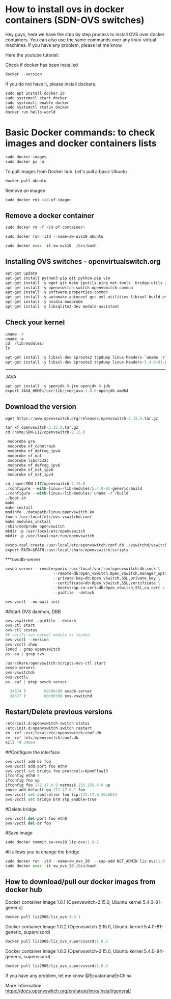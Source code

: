 # How to install ovs in docker containers (SDN-OVS switches)


Hey guys, here we have the step by step process to install OVS over docker containers. You can also use the same commands over any linux-virtual machines. 
If you have any problem, please let me know.

Here the youtube tutorial: 

Check if docker has been installed 
``` python
docker --version
```
If you do not have it, please install dockers. 
``` python
sudo apt install docker.io 
sudo systemctl start docker
sudo systemctl enable docker
sudo systemctl status docker
docker run hello-world
```

# Basic Docker commands: to check images and docker containers lists
``` python
sudo docker images 
sudo docker ps -a
```

To pull images from Docker hub. Let's pull a basic Ubuntu
``` python
docker pull ubuntu
```

Remove an imagen 
``` python
sudo docker rmi <id-of-image>
```
## Remove a docker container
``` python
sudo docker rm -f <id-of-container>	
```
``` python
sudo docker run -itd --name=sw-ovs10 ubuntu
```
``` python
sudo docker exec -it sw-ovs10  /bin/bash
```
## Installing OVS switches - openvirtualswitch.org
``` python
apt-get update
apt-get install python3-pip git python-pip vim 
apt-get install -y wget git make iputils-ping net-tools  bridge-utils ifupdown
apt-get install -y openvswitch-switch openvswitch-common
apt-get install -y software-properties-common
apt-get install -y automake autoconf gcc uml-utilities libtool build-essential pkg-config 
apt-get install -y nvidia-modprobe
apt-get install -y libsqlite3-dev module-assistant 
```
## Check your kernel 
``` python
uname -r
uname -a
cd  /lib/modules/
ls 
```
``` python
apt-get install -y libssl-dev iproute2 tcpdump linux-headers-`uname -r`  linux-image-`uname -r` uml-utilities libelf-dev
apt-get install -y libssl-dev iproute2 tcpdump linux-headers-5.4.0-81-generic linux-image-5.4.0-81-generic uml-utilities libelf-dev 
```
------------------
JAVA
``` python
apt-get install -y openjdk-8-jre openjdk-8-jdk
export JAVA_HOME=/usr/lib/jvm/java-1.8.0-openjdk-amd64
```

## Download the version
``` python
wget https://www.openvswitch.org/releases/openvswitch-2.15.0.tar.gz
```
``` python
tar xf openvswitch-2.15.0.tar.gz
cd /home/SDN-LIZ/openvswitch-2.15.0
```
``` python
 modprobe gre
 modprobe nf_conntrack
 modprobe nf_defrag_ipv4
 modprobe nf_nat
 modprobe libcrc32c
 modprobe nf_defrag_ipv6
 modprobe nf_nat_ipv6
 modprobe nf_nat_ipv4 
 ```
``` python
cd /home/SDN-LIZ/openvswitch-2.15.0
./configure --with-linux=/lib/modules/5.4.0-81-generic/build 
./configure --with-linux=/lib/modules/`uname -r`/build 
./boot.sh
make
make install
modinfo ./datapath/linux/openvswitch.ko
touch /usr/local/etc/ovs-vswitchd.conf
make modules_install
/sbin/modprobe openvswitch
mkdir -p /usr/local/etc/openvswitch
mkdir -p /usr/local/var/run/openvswitch
```
``` python
ovsdb-tool create /usr/local/etc/openvswitch/conf.db ./vswitchd/vswitch.ovsschema
export PATH=$PATH:/usr/local/share/openvswitch/scripts
```
***ovsdb-server
``` python
ovsdb-server --remote=punix:/usr/local/var/run/openvswitch/db.sock \
                     --remote=db:Open_vSwitch,Open_vSwitch,manager_options \
                     --private-key=db:Open_vSwitch,SSL,private_key \
                     --certificate=db:Open_vSwitch,SSL,certificate \
                     --bootstrap-ca-cert=db:Open_vSwitch,SSL,ca_cert \
                     --pidfile --detach
```
``` python
ovs-vsctl --no-wait init  
```
##start OVS daemon, DBB
``` python
ovs-vswitchd --pidfile --detach 
ovs-ctl start
ovs-ctl status
## verify ovs kernel module is loaded
ovs-vsctl --version
ovs-vsctl show
lsmod | grep openvswitch 
ps -ea | grep ovs
```

``` python
/usr/share/openvswitch/scripts/ovs-ctl start
ovsdb-server& 
ovs-vswitchd& 
ovs-vsctl&
ps -eaf | grep ovsdb-server
```
``` python
  34374 ?        00:00:00 ovsdb-server
  34377 ?        00:00:00 ovs-vswitchd
```

 ## Restart/Delete previous versions
 ``` python
/etc/init.d/openvswitch-switch status
/etc/init.d/openvswitch-switch restart
rm -rvf /usr/local/etc/openvswitch/conf.db
rm -rvf /etc/openvswitch/conf.db
kill -9 34064
```

##Configure the interface
``` python
ovs-vsctl add-br foo
ovs-vsctl add-port foo eth0
ovs-vsctl set bridge foo protocols=OpenFlow13
ifconfig eth0 0
ifconfig foo up
ifconfig foo 172.17.0.9 netmask 255.255.0.0 up
route add default gw 172.17.0.1 foo
ovs-vsctl set-controller foo tcp:172.17.0.20:6633
ovs-vsctl set bridge br0 stp_enable=true
```
#Delete bridge 
``` python
ovs-vsctl del-port foo eth0
ovs-vsctl del-br foo
```
#Save image
``` python
sudo docker commit sw-ovs10 liz-ovs:1.0.2
```

#It allows you to change the bridge
``` python
sudo docker run -itd --name=sw_ovs_20  --cap-add NET_ADMIN liz-ovs:1.0.2
sudo docker exec -it sw_ovs_20 /bin/bash
```
## How to download/pull our docker images from docker hub
Docker container Image 1.0.1 (Openvswitch-2.15.0, Ubuntu kernel 5.4.0-81-generic)
 ``` python
docker pull liz2906/liz_ovs:1.0.1
```
Docker container Image 1.0.2 (Openvswitch-2.15.0, Ubuntu kernel 5.4.0-81-generic, supervisord)
 ``` python
docker pull liz2906/liz_ovs_supervisord:1.0.2
```
Docker container Image 1.0.3 (Openvswitch-2.15.0, Ubuntu kernel 5.4.0-84-generic, supervisord)
 ``` python
docker pull liz2906/liz_ovs_supervisord:1.0.3
```

If you have any problem, let me know @EcuatorianaEnChina
 
More information 
https://docs.openvswitch.org/en/latest/intro/install/general/
 
